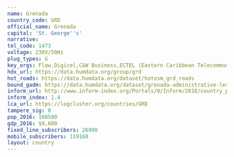 ```yaml
---
name: Grenada
country_code: GRD
official_name: Grenada
capital: 'St. George''s'
narrative:
tel_code: 1473
voltage: 230V/50Hz
plug_types: G
key_orgs: Flow,Digicel,C&W Business,ECTEL (Eastern Caribbean Telecommunications Authority),National Telecommunications Regulatory Commission of Grenada,CARCIP,Grenada Internet Exchange
hdx_url: https://data.humdata.org/group/grd
hot_roads: https://data.humdata.org/dataset/hotosm_grd_roads
bound_gadm: https://data.humdata.org/dataset/grenada-administrative-level-0-nation-and-1-parish-boundaries
inform_url: http://www.inform-index.org/Portals/0/Inform/2018/country_profiles/GRD.pdf
inform_index: 1.4
lca_url: https://logcluster.org/countries/GRD
tampere_sig: 0
pop_2016: 108500
gdp_2016: $9,600
fixed_line_subscribers: 26990
mobile_subscribers: 119160
layout: country
---
```

